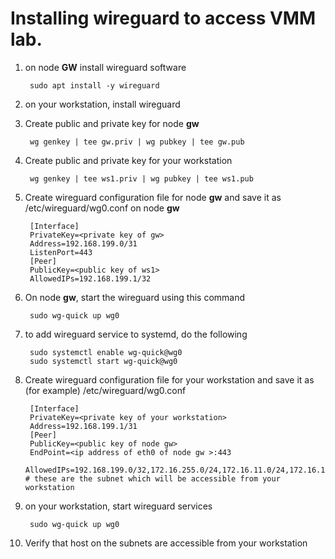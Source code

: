 # Installing wireguard to access VMM lab.

1. on node **GW** install wireguard software

        sudo apt install -y wireguard

2. on your workstation, install wireguard

3. Create public and private key for node **gw**

        wg genkey | tee gw.priv | wg pubkey | tee gw.pub

4. Create public and private key for your workstation

        wg genkey | tee ws1.priv | wg pubkey | tee ws1.pub

5. Create wireguard configuration file for node **gw** and save it as /etc/wireguard/wg0.conf on node **gw**

        [Interface]
        PrivateKey=<private key of gw>
        Address=192.168.199.0/31
        ListenPort=443
        [Peer]
        PublicKey=<public key of ws1>
        AllowedIPs=192.168.199.1/32

6. On node **gw**, start the wireguard using this command 

        sudo wg-quick up wg0

7. to add wireguard service to  systemd, do the following

        sudo systemctl enable wg-quick@wg0
        sudo systemctl start wg-quick@wg0


6. Create wireguard configuration file for your workstation and save it as (for example) /etc/wireguard/wg0.conf


        [Interface]
        PrivateKey=<private key of your workstation>
        Address=192.168.199.1/31
        [Peer]
        PublicKey=<public key of node gw>
        EndPoint=<ip address of eth0 of node gw >:443
        AllowedIPs=192.168.199.0/32,172.16.255.0/24,172.16.11.0/24,172.16.10.0/24 # these are the subnet which will be accessible from your workstation

7. on your workstation, start wireguard services

        sudo wg-quick up wg0

8. Verify that host on the subnets are accessible from your workstation
